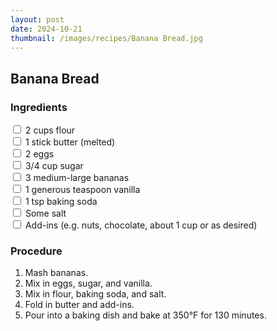 ```yaml
---
layout: post
date: 2024-10-21
thumbnail: /images/recipes/Banana Bread.jpg
---
```


## Banana Bread

### Ingredients
<label><input type="checkbox"> 2 cups flour</label><br>
<label><input type="checkbox"> 1 stick butter (melted)</label><br>
<label><input type="checkbox"> 2 eggs</label><br>
<label><input type="checkbox"> 3/4 cup sugar</label><br>
<label><input type="checkbox"> 3 medium-large bananas</label><br>
<label><input type="checkbox"> 1 generous teaspoon vanilla</label><br>
<label><input type="checkbox"> 1 tsp baking soda</label><br>
<label><input type="checkbox"> Some salt</label><br>
<label><input type="checkbox"> Add-ins (e.g. nuts, chocolate, about 1 cup or as desired)</label><br>

### Procedure
1. Mash bananas.
2. Mix in eggs, sugar, and vanilla.
3. Mix in flour, baking soda, and salt.
4. Fold in butter and add-ins.
5. Pour into a baking dish and bake at 350°F for 130 minutes.
